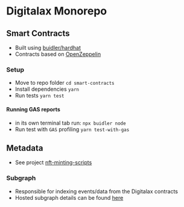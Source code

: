 # Digitalax Monorepo

## Smart Contracts

* Built using [buidler/hardhat](https://buidler.dev/) 
* Contracts based on [OpenZeppelin](https://github.com/OpenZeppelin/openzeppelin-contracts)

### Setup

* Move to repo folder `cd smart-contracts`
* Install dependencies `yarn`
* Run tests `yarn test`

#### Running GAS reports
* in its own terminal tab run: `npx buidler node`
* Run test with `GAS` profiling `yarn test-with-gas`

## Metadata

*  See project [nft-minting-scripts](https://github.com/DIGITALAX/nft-minting-scripts)

### Subgraph

* Responsible for indexing events/data from the Digitalax contracts
* Hosted subgraph details can be found [here](https://hackmd.io/RzmT0y91ReyRmrh084ShNA)

